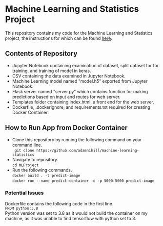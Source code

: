 # Machine Learning and Statistics Project

This repository contains my code for the Machine Learning and Statistics project, the instructions for which can be found [here](https://learnonline.gmit.ie/mod/url/view.php?id=104063). 

## Contents of Repository
 - Jupyter Notebook containing examination of dataset, split dataset for for training, and training of model in keras.
 - CSV containing the data examined in Jupyter Notebook.
 - Machine Learning model named "model.h5" exported from Jupyter Notebook.
 - Flask server named "server.py" which contains function for making predictions based on input and routes for web server.
 - Templates folder containing index.html, a front end for the web server.
 - Dockerfile, .dockerignore, and requirements.txt required for creating Docker Container.
 
 ## How to Run App from Docker Container
 - Clone this repository by running the following command on your command line.\
 ``` git clone https://github.com/adamnihill/machine-learning-statistics```
 - Navigate to repository.\
 ```cd MLProject```
 - Run the following commands.\
 ```docker build . -t predict-image```\
 ```docker run --name predict-container -d -p 5000:5000 predict-image```
 
 ### Potential Issues
 Dockerfile contains the following code in the first line.\
 ```FROM python:3.8```\
 Python version was set to 3.8 as it would not build the container on my machine, as it was unable to find tensorflow with python set to 3.
